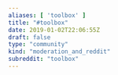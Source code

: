 ```yaml
---
aliases: [ 'toolbox' ]
title: "#toolbox"
date: 2019-01-02T22:06:55Z
draft: false
type: "community"
kind: "moderation_and_reddit"
subreddit: "toolbox"
---
```

